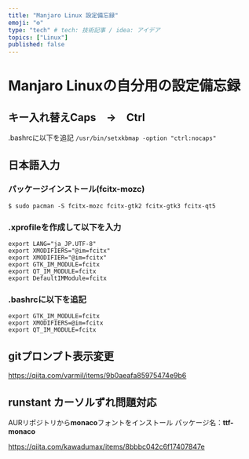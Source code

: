 ```yaml
---
title: "Manjaro Linux 設定備忘録"
emoji: "⚙"
type: "tech" # tech: 技術記事 / idea: アイデア
topics: ["Linux"]
published: false
---
```


# Manjaro Linuxの自分用の設定備忘録

## キー入れ替えCaps　→　Ctrl
.bashrcに以下を追記
`/usr/bin/setxkbmap -option "ctrl:nocaps"`

## 日本語入力
### パッケージインストール(fcitx-mozc)
```
$ sudo pacman -S fcitx-mozc fcitx-gtk2 fcitx-gtk3 fcitx-qt5
```

### .xprofileを作成して以下を入力
```
export LANG="ja_JP.UTF-8"
export XMODIFIERS="@im=fcitx"
export XMODIFIER="@im=fcitx"
export GTK_IM_MODULE=fcitx
export QT_IM_MODULE=fcitx
export DefaultIMModule=fcitx
```

### .bashrcに以下を追記
```
export GTK_IM_MODULE=fcitx
export XMODIFIERS=@im=fcitx
export QT_IM_MODULE=fcitx
```

## gitプロンプト表示変更
https://qiita.com/varmil/items/9b0aeafa85975474e9b6

## runstant カーソルずれ問題対応
AURリポジトリから**monaco**フォントをインストール
パッケージ名：**ttf-monaco**

https://qiita.com/kawadumax/items/8bbbc042c6f17407847e